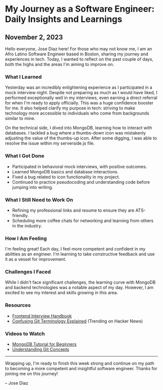 # My Journey as a Software Engineer: Daily Insights and Learnings

## November 2, 2023

Hello everyone, Jose Diaz here! For those who may not know me, I am an Afro Latino Software Engineer based in Boston, sharing my journey and experiences in tech. Today, I wanted to reflect on the past couple of days, both the highs and the areas I'm aiming to improve on.

### What I Learned

Yesterday was an incredibly enlightening experience as I participated in a mock interview night. Despite not preparing as much as I would have liked, I performed exceptionally well in my interviews, even earning a direct referral for when I'm ready to apply officially. This was a huge confidence booster for me. It also helped clarify my purpose in tech: striving to make technology more accessible to individuals who come from backgrounds similar to mine.

On the technical side, I dived into MongoDB, learning how to interact with databases. I tackled a bug where a thumbs-down icon was mistakenly adjusting the value of the thumbs-up icon. After some digging, I was able to resolve the issue within my serverside.js file.

### What I Got Done

- Participated in behavioral mock interviews, with positive outcomes.
- Learned MongoDB basics and database interactions.
- Fixed a bug related to icon functionality in my project.
- Continued to practice pseudocoding and understanding code before jumping into writing.

### What I Still Need to Work On

- Refining my professional links and resume to ensure they are ATS-friendly.
- Scheduling more coffee chats for networking and learning from others in the industry.

### How I Am Feeling

I'm feeling great! Each day, I feel more competent and confident in my abilities as an engineer. I'm learning to take constructive feedback and use it as a vessel for improvement.

### Challenges I Faced

While I didn't face significant challenges, the learning curve with MongoDB and backend technologies was a notable aspect of my day. However, I am excited to see my interest and skills growing in this area.

### Resources

- [Frontend Interview Handbook](https://www.frontendinterviewhandbook.com/introduction)
- [Confusing Git Terminology Explained](https://jvns.ca/blog/2023/11/01/confusing-git-terminology/) (Trending on Hacker News)

### Videos to Watch

- [MongoDB Tutorial for Beginners](https://www.youtube.com/watch?v=cCOL7MC4Pl0)
- [Understanding Git Concepts](https://www.youtube.com/watch?v=8aGhZQkoFbQ)

---

Wrapping up, I'm ready to finish this week strong and continue on my path to becoming a more competent and insightful software engineer. Thanks for joining me on this journey!

– Jose Diaz
